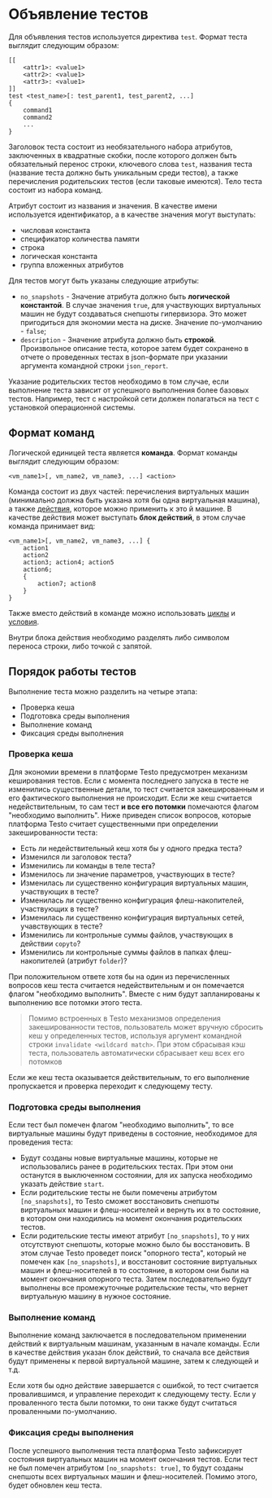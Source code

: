 # Объявление тестов

Для объявления тестов используется директива
`test`. Формат теста выглядит следующим образом:

```text
[[
	<attr1>: <value1>
	<attr2>: <value1>
	<attr3>: <value1>
]]
test <test_name>[: test_parent1, test_parent2, ...]
{
	command1
	command2
	...
}
```

Заголовок теста состоит из необязательного набора атрибутов, заключенных
в квадратные скобки, после которого должен быть обязательный перенос
строки, ключевого слова `test`, названия теста (название теста должно
быть уникальным среди тестов), а также перечисления родительских тестов
(если таковые имеются). Тело теста состоит из набора команд.

Атрибут состоит из названия и значения. В качестве имени используется
идентификатор, а в качестве значения могут выступать:

- числовая константа
- спецификатор количества памяти
- строка
- логическая константа
- группа вложенных атрибутов

Для тестов могут быть указаны следующие атрибуты:

- `no_snapshots` - Значение атрибута должно быть **логической
  константой**. В случае значения `true`, для участвующих
  виртуальных машин не будут создаваться снепшоты гипервизора. Это
  может пригодиться для экономии места на диске. Значение
  по-умолчанию - `false`;
- `description` - Значение атрибута должно быть **строкой**.
  Произвольное описание теста, которое затем будет сохранено в
  отчете о проведенных тестах в json-формате при указании аргумента
  командной строки `json_report`.

Указание родительских тестов необходимо в том случае, если выполнение
теста зависит от успешного выполнения более базовых тестов. Например,
тест с настройкой сети должен полагаться на тест с установкой
операционной системы.

## Формат команд

Логической единицей теста является **команда**. Формат команды выглядит
следующим образом:

```text
<vm_name1>[, vm_name2, vm_name3, ...] <action>
```

Команда состоит из двух частей: перечисления виртуальных машин
(минимально должна быть указана хотя бы одна виртуальная машина), а
также [действия](actions), которое можно
применить к это й машине. В качестве действия может выступать **блок
действий**, в этом случае команда принимает вид:

```text
<vm_name1>[, vm_name2, vm_name3, ...] {
	action1
	action2
	action3; action4; action5
	action6;
	{
		action7; action8
	}
}
```

Также вместо действий в команде можно использовать
[циклы](for) и [условия](if).

Внутри блока действия необходимо разделять либо символом переноса
строки, либо точкой с запятой.

## Порядок работы тестов

Выполнение теста можно разделить на четыре этапа:

- Проверка кеша
- Подготовка среды выполнения
- Выполнение команд
- Фиксация среды выполнения

### Проверка кеша

Для экономии времени в платформе Testo предусмотрен механизм кеширования
тестов. Если с момента последнего запуска в тесте не изменились
существенные детали, то тест считается закешированным и его фактического
выполнения не происходит. Если же кеш считается недействительным, то сам
тест **и все его потомки** помечаются флагом "необходимо выполнить".
Ниже приведен список вопросов, которые платформа Testo считает
существенными при определении закешированности теста:

- Есть ли недействительный кеш хотя бы у одного предка теста?
- Изменился ли заголовок теста?
- Изменились ли команды в теле теста?
- Изменилось ли значение параметров, участвующих в тесте?
- Изменилась ли существенно конфигурация виртуальных машин,
  участвующих в тесте?
- Изменилась ли существенно конфигурация флеш-накопителей,
  участвующих в тесте?
- Изменилась ли существенно конфигурация виртуальных сетей,
  учавствующих в тесте?
- Изменились ли контрольные суммы файлов, участвующих в действии
  `copyto`?
- Изменились ли контрольные суммы файлов в папках флеш-накопителей
  (атрибут `folder`)?

При положительном ответе хотя бы на один из перечисленных вопросов кеш
теста считается недействительным и он помечается флагом "необходимо
выполнить". Вместе с ним будут запланированы к выполнению все потомки
этого теста.

> Помимо встроенных в Testo механизмов определения закешированности
> тестов, пользователь может вручную сбросить кеш у определенных тестов,
> используя аргумент командной строки `invalidate <wildcard match>`. При
> этом сбрасывая кэш теста, пользователь автоматически сбрасывает кеш всех
> его потомков

Если же кеш теста оказывается действительным, то его выполнение
пропускается и проверка переходит к следующему тесту.

### Подготовка среды выполнения

Если тест был помечен флагом "необходимо выполнить", то все
виртуальные машины будут приведены в состояние, необходимое для
проведения теста:

- Будут созданы новые виртуальные машины, которые не использовались
  ранее в родительских тестах. При этом они останутся в выключенном
  состоянии, для их запуска необходимо указать действие `start`.
- Если родительские тесты не были помечены атрибутом
  `[no_snapshots]`, то Testo сможет восстановить снепшоты
  виртуальных машин и флеш-носителей и вернуть их в то состояние, в
  котором они находились на момент окончания родительских тестов.
- Если родительские тесты имеют атрибут `[no_snapshots]`, то у них
  отсутствуют снепшоты, которые можно было бы восстановить. В этом
  случае Testo проведет поиск "опорного теста", который не помечен
  как `[no_snapshots]`, и восстановит состояние виртуальных машин и
  флеш-носителей в то состояние, в котором они были на момент
  окончания опорного теста. Затем последовательно будут выполнены
  все промежуточные родительские тесты, что вернет виртуальную
  машину в нужное состояние.

### Выполнение команд

Выполнение команд заключается в последовательном применении действий к
виртуальным машинам, указанным в начале команды. Если в качестве
действия указан блок действий, то сначала все действия будут применены к
первой виртуальной машине, затем к следующей и т.д.

Если хотя бы одно действие завершается с ошибкой, то тест считается
провалившимся, и управление переходит к следующему тесту. Если у
проваленного теста были потомки, то они также будут считаться
проваленными по-умолчанию.

### Фиксация среды выполнения

После успешного выполнения теста платформа Testo зафиксирует состояния
виртуальных машин на момент окончания тестов. Если тест не был помечен
атрибутом `[no_snapshots: true]`, то будут созданы снепшоты всех
виртуальных машин и флеш-носителей. Помимо этого, будет обновлен кеш
теста.
